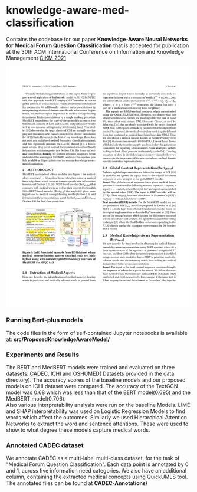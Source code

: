 # knowledge-aware-med-classification
Contains the codebase for our paper **Knowledge-Aware Neural Networks for Medical Forum Question Classification** that is accepted for publication at the 30th ACM International Conference on Information and Knowledge Management [CIKM 2021](https://www.cikm2021.org/)

![Proposed Knowledge-aware BERT model](canvas.png)

### Running Bert-plus models

The code files in the form of self-contained Jupyter notebooks is available at: **src/ProposedKnowledgeAwareModel/**

### Experiments and Results
The BERT and MedBERT models were trained and evaluated on three datasets: CADEC, ICHI and OSHUMED( Datasets provided in the data directory). The accuracy scores of the baseline models and our proposed models on ICHI dataset were compared. The accuracy of the TextGCN model was 0.68 which was less than that of the BERT model(0.695) and the MedBERT model(0.706). <br/>
Also various Interpretability analysis were run on the baseline Models. LIME and SHAP interpretability was used on Logistic Regression Models to find words which affect the outcomes. Similarly we used Hierarchical Attention Networks to extract the word and sentence attentions. These were used to show to what degree these models capture medical words.

### Annotated CADEC dataset
We annotate CADEC as a multi-label multi-class dataset, for the task of "Medical Forum Question Classification". Each data point is annotated by 0 and 1, across five information need categories. We also have an additional column, containing the extracted medical concepts using QuickUMLS tool. The annotated files can be found at **CADEC-Annotations/**





